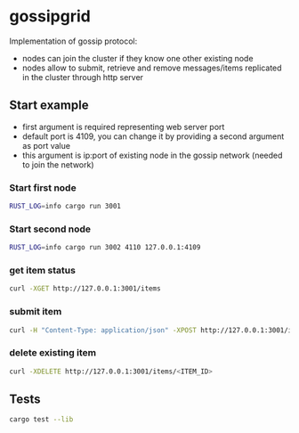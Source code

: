 # gossipgrid

Implementation of gossip protocol:
- nodes can join the cluster if they know one other existing node
- nodes allow to submit, retrieve and remove messages/items replicated in the cluster through http server


## Start example

- first argument is required representing web server port
- default port is 4109, you can change it by providing a second argument as port value
- this argument is ip:port of existing node in the gossip network (needed to join the network)

### Start first node

```bash
RUST_LOG=info cargo run 3001
```

### Start second node

```bash
RUST_LOG=info cargo run 3002 4110 127.0.0.1:4109
```

### get item status

```bash
curl -XGET http://127.0.0.1:3001/items
```

### submit item

```bash
curl -H "Content-Type: application/json" -XPOST http://127.0.0.1:3001/items -d '{"message": "foo"}'
```

### delete existing item

```bash
curl -XDELETE http://127.0.0.1:3001/items/<ITEM_ID>
```

## Tests

```bash
cargo test --lib
```